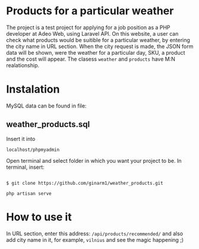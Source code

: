 # Products for a particular weather

The project is a test project for applying for a job position as a PHP developer at Adeo Web, using Laravel API.
On this website, a user can check what products would be suitible for a particular weather, by entering the city name in URL section. When the city request is made, the JSON form data will be shown, were the weather for a particular day, SKU, a product and the cost will appear. The clasess `weather` and `products` have M:N realationship.

# Instalation

MySQL data can be found in file:
## weather_products.sql

Insert it into 
```
localhost/phpmyadmin
```
Open terminal and select folder in which you want your project to be. In terminal, insert:
```

$ git clone https://github.com/ginarm1/weather_products.git

php artisan serve

```
# How to use it

In URL section, enter this address: `/api/products/recommended/` and also add city name in it, for example, `vilnius` and see the magic happening ;)


